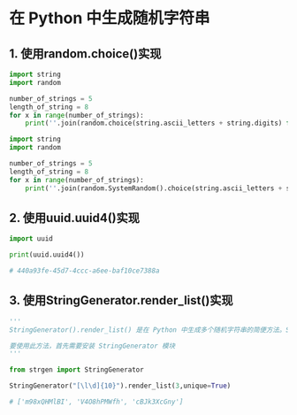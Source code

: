 # 在 Python 中生成随机字符串

## 1. 使用random.choice()实现

```python
import string
import random

number_of_strings = 5
length_of_string = 8
for x in range(number_of_strings):
	print(''.join(random.choice(string.ascii_letters + string.digits) for _ in range(length_of_string)))
```

```python
import string
import random

number_of_strings = 5
length_of_string = 8
for x in range(number_of_strings):
    print(''.join(random.SystemRandom().choice(string.ascii_letters + string.digits) for _ in range(length_of_string)))
```

## 2. 使用uuid.uuid4()实现

```python
import uuid

print(uuid.uuid4())

# 440a93fe-45d7-4ccc-a6ee-baf10ce7388a
```

## 3. 使用StringGenerator.render_list()实现

```python
'''
StringGenerator().render_list() 是在 Python 中生成多个随机字符串的简便方法。StringGenerator() 将正则表达式作为输入，它定义了用于生成随机字符串的字符。在 renderlist(len, unique=) 方法中，len 指定包含随机字符串的输出列表的长度，如果我们想要唯一的输出字符串，可以将 unique 关键字参数设置为 True。

要使用此方法，首先需要安装 StringGenerator 模块
'''

from strgen import StringGenerator

StringGenerator("[\l\d]{10}").render_list(3,unique=True)

# ['m98xQHMlBI', 'V4O8hPMWfh', 'cBJk3XcGny']
```

